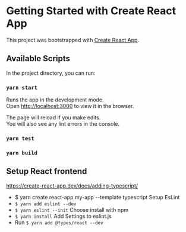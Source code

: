 # Getting Started with Create React App

This project was bootstrapped with [Create React App](https://github.com/facebook/create-react-app).

## Available Scripts

In the project directory, you can run:

### `yarn start`

Runs the app in the development mode.\
Open [http://localhost:3000](http://localhost:3000) to view it in the browser.

The page will reload if you make edits.\
You will also see any lint errors in the console.

### `yarn test`
### `yarn build`

## Setup React frontend
https://create-react-app.dev/docs/adding-typescript/
- $ yarn create react-app my-app --template typescript
Setup EsLint
- `$ yarn add eslint --dev`
- `$ yarn eslint --init`
Choose install with npm
- `$ yarn install`
Add Settings to eslint.js
- Run `$ yarn add @types/react --dev`


